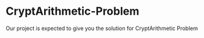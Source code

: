 # CryptArithmetic-Problem
Our project is expected to give you the solution for CryptArithmetic Problem
